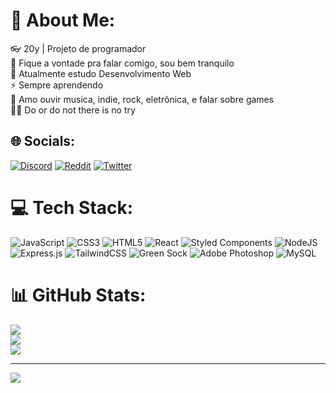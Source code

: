 # 💫 About Me:
👓 20y | Projeto de programador<br>🍃 Fique a vontade pra falar comigo, sou bem tranquilo<br>📓 Atualmente estudo Desenvolvimento Web<br>⚡️ Sempre aprendendo<br>🎹 Amo ouvir musica, indie, rock, eletrônica, e falar sobre games<br>💪🏽 Do or do not there is no try


## 🌐 Socials:
[![Discord](https://img.shields.io/badge/Discord-%237289DA.svg?logo=discord&logoColor=white)](https://discord.gg/madeon4889) [![Reddit](https://img.shields.io/badge/Reddit-%23FF4500.svg?logo=Reddit&logoColor=white)](https://reddit.com/user/Latter_Run_8399) [![Twitter](https://img.shields.io/badge/Twitter-%231DA1F2.svg?logo=Twitter&logoColor=white)](https://twitter.com/@Leonard38469871) 

# 💻 Tech Stack:
![JavaScript](https://img.shields.io/badge/javascript-%23323330.svg?style=for-the-badge&logo=javascript&logoColor=%23F7DF1E) ![CSS3](https://img.shields.io/badge/css3-%231572B6.svg?style=for-the-badge&logo=css3&logoColor=white) ![HTML5](https://img.shields.io/badge/html5-%23E34F26.svg?style=for-the-badge&logo=html5&logoColor=white) ![React](https://img.shields.io/badge/react-%2320232a.svg?style=for-the-badge&logo=react&logoColor=%2361DAFB) ![Styled Components](https://img.shields.io/badge/styled--components-DB7093?style=for-the-badge&logo=styled-components&logoColor=white) ![NodeJS](https://img.shields.io/badge/node.js-6DA55F?style=for-the-badge&logo=node.js&logoColor=white) ![Express.js](https://img.shields.io/badge/express.js-%23404d59.svg?style=for-the-badge&logo=express&logoColor=%2361DAFB) ![TailwindCSS](https://img.shields.io/badge/tailwindcss-%2338B2AC.svg?style=for-the-badge&logo=tailwind-css&logoColor=white) ![Green Sock](https://img.shields.io/badge/green%20sock-88CE02?style=for-the-badge&logo=greensock&logoColor=white) ![Adobe Photoshop](https://img.shields.io/badge/adobephotoshop-%2331A8FF.svg?style=for-the-badge&logo=adobephotoshop&logoColor=white) ![MySQL](https://img.shields.io/badge/mysql-%2300f.svg?style=for-the-badge&logo=mysql&logoColor=white)
# 📊 GitHub Stats:
![](https://github-readme-stats.vercel.app/api?username=leonardotavares20&theme=radical&hide_border=true&include_all_commits=true&count_private=true)<br/>
![](https://github-readme-streak-stats.herokuapp.com/?user=leonardotavares20&theme=radical&hide_border=true)<br/>
![](https://github-readme-stats.vercel.app/api/top-langs/?username=leonardotavares20&theme=radical&hide_border=true&include_all_commits=true&count_private=true&layout=compact)

---
[![](https://visitcount.itsvg.in/api?id=leonardotavares20&icon=0&color=0)](https://visitcount.itsvg.in)

<!-- Proudly created with GPRM ( https://gprm.itsvg.in ) -->